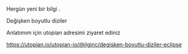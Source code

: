 Hergün yeni bir bilgi .

Değişken boyutlu diziler

Anlatımım için utopian adresimi ziyaret ediniz

https://utopian.io/utopian-io/@ilginc/degisken-boyutlu-diziler-eclipse
